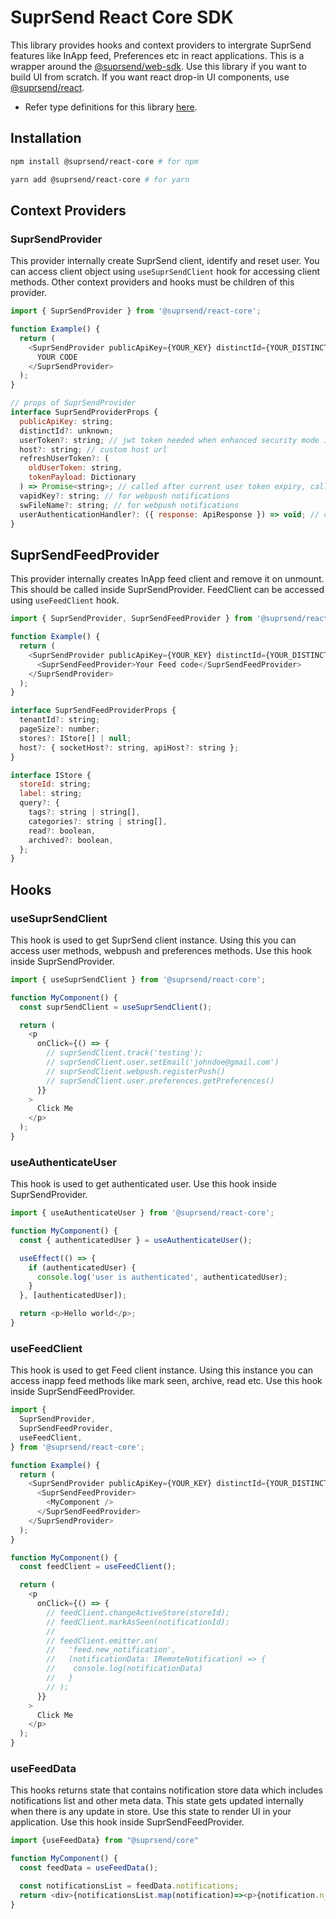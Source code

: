 # SuprSend React Core SDK

This library provides hooks and context providers to intergrate SuprSend features like InApp feed, Preferences etc in react applications. This is a wrapper around the [@suprsend/web-sdk](https://github.com/suprsend/suprsend-web-sdk). Use this library if you want to build UI from scratch. If you want react drop-in UI components, use [@suprsend/react](https://github.com/suprsend/suprsend-react-sdk).

- Refer type definitions for this library [here](https://github.com/suprsend/suprsend-react-core/blob/main/src/interface.ts).

## Installation

```bash
npm install @suprsend/react-core # for npm

yarn add @suprsend/react-core # for yarn
```

## Context Providers

### SuprSendProvider

This provider internally create SuprSend client, identify and reset user. You can access client object using `useSuprSendClient` hook for accessing client methods. Other context providers and hooks must be children of this provider.

```javascript
import { SuprSendProvider } from '@suprsend/react-core';

function Example() {
  return (
    <SuprSendProvider publicApiKey={YOUR_KEY} distinctId={YOUR_DISTINCT_ID}>
      YOUR CODE
    </SuprSendProvider>
  );
}

// props of SuprSendProvider
interface SuprSendProviderProps {
  publicApiKey: string;
  distinctId?: unknown;
  userToken?: string; // jwt token needed when enhanced security mode is enabled
  host?: string; // custom host url
  refreshUserToken?: (
    oldUserToken: string,
    tokenPayload: Dictionary
  ) => Promise<string>; // called after current user token expiry, call your BE api and return new user token
  vapidKey?: string; // for webpush notifications
  swFileName?: string; // for webpush notifications
  userAuthenticationHandler?: ({ response: ApiResponse }) => void; // callback will be called after internally authenticating user.
}
```

## SuprSendFeedProvider

This provider internally creates InApp feed client and remove it on unmount. This should be called inside SuprSendProvider. FeedClient can be accessed using `useFeedClient` hook.

```javascript
import { SuprSendProvider, SuprSendFeedProvider } from '@suprsend/react-core';

function Example() {
  return (
    <SuprSendProvider publicApiKey={YOUR_KEY} distinctId={YOUR_DISTINCT_ID}>
      <SuprSendFeedProvider>Your Feed code</SuprSendFeedProvider>
    </SuprSendProvider>
  );
}

interface SuprSendFeedProviderProps {
  tenantId?: string;
  pageSize?: number;
  stores?: IStore[] | null;
  host?: { socketHost?: string, apiHost?: string };
}

interface IStore {
  storeId: string;
  label: string;
  query?: {
    tags?: string | string[],
    categories?: string | string[],
    read?: boolean,
    archived?: boolean,
  };
}
```

## Hooks

### useSuprSendClient

This hook is used to get SuprSend client instance. Using this you can access user methods, webpush and preferences methods. Use this hook inside SuprSendProvider.

```javascript
import { useSuprSendClient } from '@suprsend/react-core';

function MyComponent() {
  const suprSendClient = useSuprSendClient();

  return (
    <p
      onClick={() => {
        // suprSendClient.track('testing');
        // suprSendClient.user.setEmail('johndoe@gmail.com')
        // suprSendClient.webpush.registerPush()
        // suprSendClient.user.preferences.getPreferences()
      }}
    >
      Click Me
    </p>
  );
}
```

### useAuthenticateUser

This hook is used to get authenticated user. Use this hook inside SuprSendProvider.

```javascript
import { useAuthenticateUser } from '@suprsend/react-core';

function MyComponent() {
  const { authenticatedUser } = useAuthenticateUser();

  useEffect(() => {
    if (authenticatedUser) {
      console.log('user is authenticated', authenticatedUser);
    }
  }, [authenticatedUser]);

  return <p>Hello world</p>;
}
```

### useFeedClient

This hook is used to get Feed client instance. Using this instance you can access inapp feed methods like mark seen, archive, read etc. Use this hook inside SuprSendFeedProvider.

```javascript
import {
  SuprSendProvider,
  SuprSendFeedProvider,
  useFeedClient,
} from '@suprsend/react-core';

function Example() {
  return (
    <SuprSendProvider publicApiKey={YOUR_KEY} distinctId={YOUR_DISTINCT_ID}>
      <SuprSendFeedProvider>
        <MyComponent />
      </SuprSendFeedProvider>
    </SuprSendProvider>
  );
}

function MyComponent() {
  const feedClient = useFeedClient();

  return (
    <p
      onClick={() => {
        // feedClient.changeActiveStore(storeId);
        // feedClient.markAsSeen(notificationId);
        //
        // feedClient.emitter.on(
        //   'feed.new_notification',
        //   (notificationData: IRemoteNotification) => {
        //    console.log(notificationData)
        //   }
        // );
      }}
    >
      Click Me
    </p>
  );
}
```

### useFeedData

This hooks returns state that contains notification store data which includes notifications list and other meta data. This state gets updated internally when there is any update in store. Use this state to render UI in your application. Use this hook inside SuprSendFeedProvider.

```javascript
import {useFeedData} from "@suprsend/core"

function MyComponent() {
  const feedData = useFeedData();

  const notificationsList = feedData.notifications;
  return <div>{notificationsList.map(notification)=><p>{notification.n_id}</p>}</div>;
}
```
